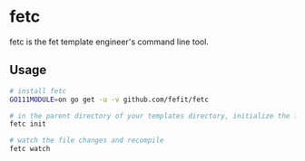 # fetc

fetc is the fet template engineer's command line tool.

## Usage

```bash
# install fetc
GO111MODULE=on go get -u -v github.com/fefit/fetc

# in the parent directory of your templates directory, initialize the fet configs
fetc init

# watch the file changes and recompile
fetc watch
```
